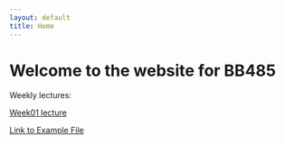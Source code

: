 ```yaml
---
layout: default
title: Home
---
```


# Welcome to the website for BB485

Weekly lectures:

[Week01 lecture](BB485/week01)

[Link to Example File](example.md)
